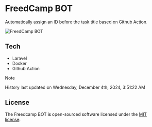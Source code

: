 # FreedCamp BOT

Automatically assign an ID before the task title based on Github Action.

![FreedCamp BOT](https://repository-images.githubusercontent.com/737932867/7d34798b-2680-471c-b089-a78a718d3d6a)

## Tech

- Laravel
- Docker
- Github Action

> [!NOTE]  
> History last updated on Wednesday, December 4th, 2024, 3:51:22 AM

## License

The Freedcamp BOT is open-sourced software licensed under the [MIT license](https://opensource.org/licenses/MIT).

